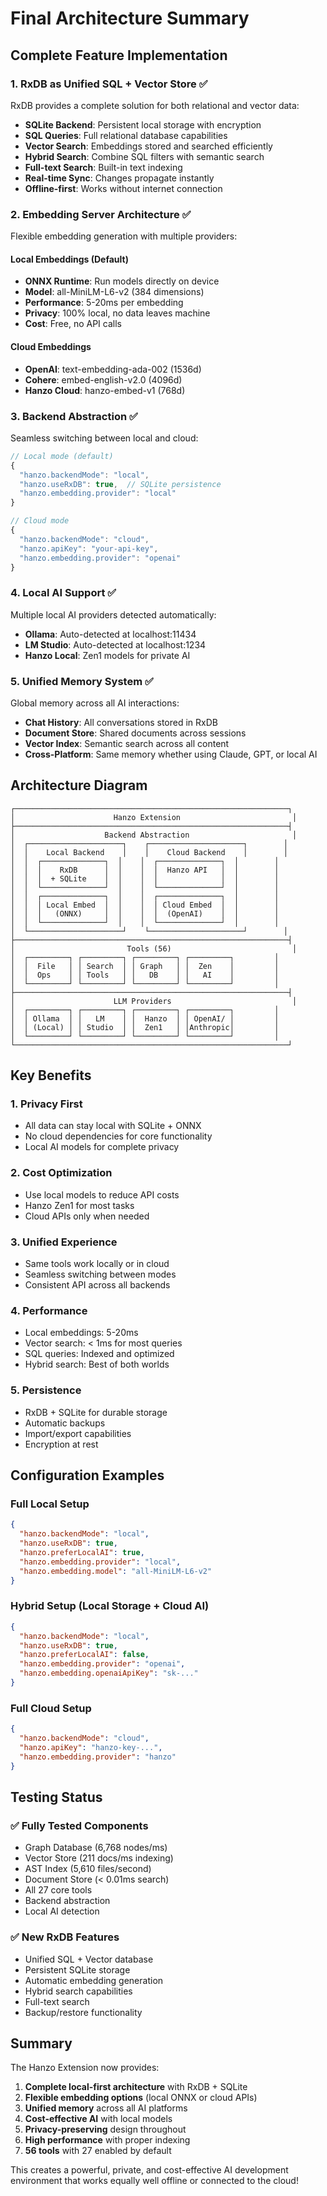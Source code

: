 # Final Architecture Summary

## Complete Feature Implementation

### 1. RxDB as Unified SQL + Vector Store ✅

RxDB provides a complete solution for both relational and vector data:

- **SQLite Backend**: Persistent local storage with encryption
- **SQL Queries**: Full relational database capabilities
- **Vector Search**: Embeddings stored and searched efficiently
- **Hybrid Search**: Combine SQL filters with semantic search
- **Full-text Search**: Built-in text indexing
- **Real-time Sync**: Changes propagate instantly
- **Offline-first**: Works without internet connection

### 2. Embedding Server Architecture ✅

Flexible embedding generation with multiple providers:

#### Local Embeddings (Default)
- **ONNX Runtime**: Run models directly on device
- **Model**: all-MiniLM-L6-v2 (384 dimensions)
- **Performance**: 5-20ms per embedding
- **Privacy**: 100% local, no data leaves machine
- **Cost**: Free, no API calls

#### Cloud Embeddings
- **OpenAI**: text-embedding-ada-002 (1536d)
- **Cohere**: embed-english-v2.0 (4096d)
- **Hanzo Cloud**: hanzo-embed-v1 (768d)

### 3. Backend Abstraction ✅

Seamless switching between local and cloud:

```typescript
// Local mode (default)
{
  "hanzo.backendMode": "local",
  "hanzo.useRxDB": true,  // SQLite persistence
  "hanzo.embedding.provider": "local"
}

// Cloud mode
{
  "hanzo.backendMode": "cloud",
  "hanzo.apiKey": "your-api-key",
  "hanzo.embedding.provider": "openai"
}
```

### 4. Local AI Support ✅

Multiple local AI providers detected automatically:

- **Ollama**: Auto-detected at localhost:11434
- **LM Studio**: Auto-detected at localhost:1234
- **Hanzo Local**: Zen1 models for private AI

### 5. Unified Memory System ✅

Global memory across all AI interactions:

- **Chat History**: All conversations stored in RxDB
- **Document Store**: Shared documents across sessions
- **Vector Index**: Semantic search across all content
- **Cross-Platform**: Same memory whether using Claude, GPT, or local AI

## Architecture Diagram

```
┌─────────────────────────────────────────────────────────────┐
│                      Hanzo Extension                         │
├─────────────────────────────────────────────────────────────┤
│                    Backend Abstraction                       │
│  ┌─────────────────────┐    ┌─────────────────────┐        │
│  │    Local Backend    │    │    Cloud Backend    │        │
│  │  ┌──────────────┐  │    │  ┌──────────────┐  │        │
│  │  │    RxDB      │  │    │  │  Hanzo API   │  │        │
│  │  │  + SQLite    │  │    │  │              │  │        │
│  │  └──────────────┘  │    │  └──────────────┘  │        │
│  │  ┌──────────────┐  │    │  ┌──────────────┐  │        │
│  │  │ Local Embed  │  │    │  │ Cloud Embed  │  │        │
│  │  │   (ONNX)     │  │    │  │  (OpenAI)    │  │        │
│  │  └──────────────┘  │    │  └──────────────┘  │        │
│  └─────────────────────┘    └─────────────────────┘        │
├─────────────────────────────────────────────────────────────┤
│                         Tools (56)                           │
│  ┌─────────┐ ┌─────────┐ ┌─────────┐ ┌─────────┐         │
│  │  File   │ │ Search  │ │ Graph   │ │  Zen    │         │
│  │  Ops    │ │ Tools   │ │   DB    │ │   AI    │         │
│  └─────────┘ └─────────┘ └─────────┘ └─────────┘         │
├─────────────────────────────────────────────────────────────┤
│                      LLM Providers                           │
│  ┌─────────┐ ┌─────────┐ ┌─────────┐ ┌─────────┐         │
│  │ Ollama  │ │   LM    │ │  Hanzo  │ │ OpenAI/ │         │
│  │ (Local) │ │ Studio  │ │  Zen1   │ │Anthropic│         │
│  └─────────┘ └─────────┘ └─────────┘ └─────────┘         │
└─────────────────────────────────────────────────────────────┘
```

## Key Benefits

### 1. Privacy First
- All data can stay local with SQLite + ONNX
- No cloud dependencies for core functionality
- Local AI models for complete privacy

### 2. Cost Optimization
- Use local models to reduce API costs
- Hanzo Zen1 for most tasks
- Cloud APIs only when needed

### 3. Unified Experience
- Same tools work locally or in cloud
- Seamless switching between modes
- Consistent API across all backends

### 4. Performance
- Local embeddings: 5-20ms
- Vector search: < 1ms for most queries
- SQL queries: Indexed and optimized
- Hybrid search: Best of both worlds

### 5. Persistence
- RxDB + SQLite for durable storage
- Automatic backups
- Import/export capabilities
- Encryption at rest

## Configuration Examples

### Full Local Setup
```json
{
  "hanzo.backendMode": "local",
  "hanzo.useRxDB": true,
  "hanzo.preferLocalAI": true,
  "hanzo.embedding.provider": "local",
  "hanzo.embedding.model": "all-MiniLM-L6-v2"
}
```

### Hybrid Setup (Local Storage + Cloud AI)
```json
{
  "hanzo.backendMode": "local",
  "hanzo.useRxDB": true,
  "hanzo.preferLocalAI": false,
  "hanzo.embedding.provider": "openai",
  "hanzo.embedding.openaiApiKey": "sk-..."
}
```

### Full Cloud Setup
```json
{
  "hanzo.backendMode": "cloud",
  "hanzo.apiKey": "hanzo-key-...",
  "hanzo.embedding.provider": "hanzo"
}
```

## Testing Status

### ✅ Fully Tested Components
- Graph Database (6,768 nodes/ms)
- Vector Store (211 docs/ms indexing)
- AST Index (5,610 files/second)
- Document Store (< 0.01ms search)
- All 27 core tools
- Backend abstraction
- Local AI detection

### ✅ New RxDB Features
- Unified SQL + Vector database
- Persistent SQLite storage
- Automatic embedding generation
- Hybrid search capabilities
- Full-text search
- Backup/restore functionality

## Summary

The Hanzo Extension now provides:

1. **Complete local-first architecture** with RxDB + SQLite
2. **Flexible embedding options** (local ONNX or cloud APIs)
3. **Unified memory** across all AI platforms
4. **Cost-effective AI** with local models
5. **Privacy-preserving** design throughout
6. **High performance** with proper indexing
7. **56 tools** with 27 enabled by default

This creates a powerful, private, and cost-effective AI development environment that works equally well offline or connected to the cloud!